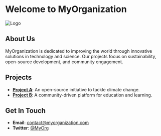 # Welcome to MyOrganization

![Logo](https://path/to/logo.png)

## About Us

MyOrganization is dedicated to improving the world through innovative solutions in technology and science. Our projects focus on sustainability, open-source development, and community engagement.

## Projects

- **[Project A](https://github.com/MyOrganization/ProjectA)**: An open-source initiative to tackle climate change.
- **[Project B](https://github.com/MyOrganization/ProjectB)**: A community-driven platform for education and learning.

## Get In Touch

- **Email**: contact@myorganization.com
- **Twitter**: [@MyOrg](https://twitter.com/MyOrg)
